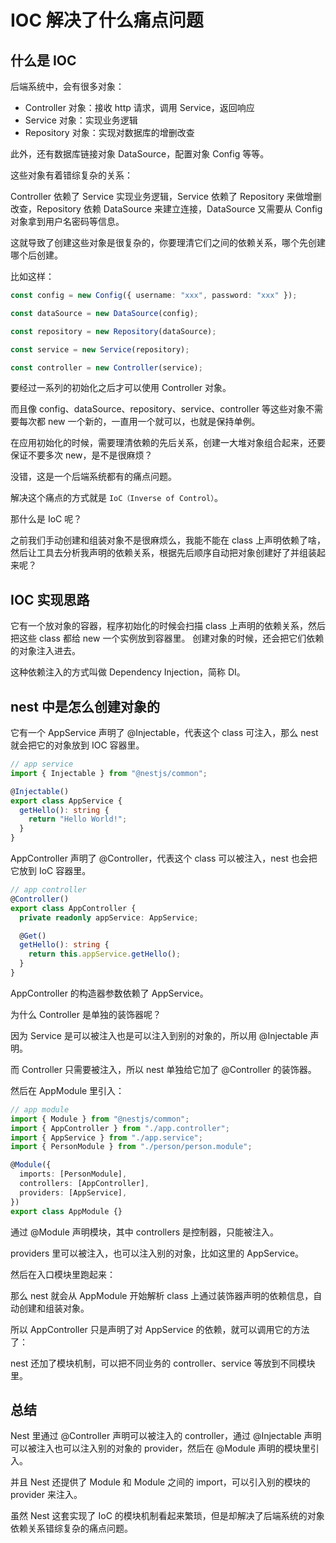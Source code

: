 # IOC 解决了什么痛点问题

## 什么是 IOC

后端系统中，会有很多对象：

- Controller 对象：接收 http 请求，调用 Service，返回响应
- Service 对象：实现业务逻辑
- Repository 对象：实现对数据库的增删改查

此外，还有数据库链接对象 DataSource，配置对象 Config 等等。

这些对象有着错综复杂的关系：

Controller 依赖了 Service 实现业务逻辑，Service 依赖了 Repository 来做增删改查，Repository 依赖 DataSource 来建立连接，DataSource 又需要从 Config 对象拿到用户名密码等信息。

这就导致了创建这些对象是很复杂的，你要理清它们之间的依赖关系，哪个先创建哪个后创建。

比如这样：

```ts
const config = new Config({ username: "xxx", password: "xxx" });

const dataSource = new DataSource(config);

const repository = new Repository(dataSource);

const service = new Service(repository);

const controller = new Controller(service);
```

要经过一系列的初始化之后才可以使用 Controller 对象。

而且像 config、dataSource、repository、service、controller 等这些对象不需要每次都 new 一个新的，一直用一个就可以，也就是保持单例。

在应用初始化的时候，需要理清依赖的先后关系，创建一大堆对象组合起来，还要保证不要多次 new，是不是很麻烦？

没错，这是一个后端系统都有的痛点问题。

解决这个痛点的方式就是 `IoC（Inverse of Control）`。

那什么是 IoC 呢？

之前我们手动创建和组装对象不是很麻烦么，我能不能在 class 上声明依赖了啥，然后让工具去分析我声明的依赖关系，根据先后顺序自动把对象创建好了并组装起来呢？

## IOC 实现思路

它有一个放对象的容器，程序初始化的时候会扫描 class 上声明的依赖关系，然后把这些 class 都给 new 一个实例放到容器里。
创建对象的时候，还会把它们依赖的对象注入进去。

这种依赖注入的方式叫做 Dependency Injection，简称 DI。

## nest 中是怎么创建对象的

它有一个 AppService 声明了 @Injectable，代表这个 class 可注入，那么 nest 就会把它的对象放到 IOC 容器里。

```ts
// app service
import { Injectable } from "@nestjs/common";

@Injectable()
export class AppService {
  getHello(): string {
    return "Hello World!";
  }
}
```

AppController 声明了 @Controller，代表这个 class 可以被注入，nest 也会把它放到 IoC 容器里。

```ts
// app controller
@Controller()
export class AppController {
  private readonly appService: AppService;

  @Get()
  getHello(): string {
    return this.appService.getHello();
  }
}
```

AppController 的构造器参数依赖了 AppService。

为什么 Controller 是单独的装饰器呢？

因为 Service 是可以被注入也是可以注入到别的对象的，所以用 @Injectable 声明。

而 Controller 只需要被注入，所以 nest 单独给它加了 @Controller 的装饰器。

然后在 AppModule 里引入：

```ts
// app module
import { Module } from "@nestjs/common";
import { AppController } from "./app.controller";
import { AppService } from "./app.service";
import { PersonModule } from "./person/person.module";

@Module({
  imports: [PersonModule],
  controllers: [AppController],
  providers: [AppService],
})
export class AppModule {}
```

通过 @Module 声明模块，其中 controllers 是控制器，只能被注入。

providers 里可以被注入，也可以注入别的对象，比如这里的 AppService。

然后在入口模块里跑起来：

那么 nest 就会从 AppModule 开始解析 class 上通过装饰器声明的依赖信息，自动创建和组装对象。

所以 AppController 只是声明了对 AppService 的依赖，就可以调用它的方法了：

nest 还加了模块机制，可以把不同业务的 controller、service 等放到不同模块里。

## 总结

Nest 里通过 @Controller 声明可以被注入的 controller，通过 @Injectable 声明可以被注入也可以注入别的对象的 provider，然后在 @Module 声明的模块里引入。

并且 Nest 还提供了 Module 和 Module 之间的 import，可以引入别的模块的 provider 来注入。

虽然 Nest 这套实现了 IoC 的模块机制看起来繁琐，但是却解决了后端系统的对象依赖关系错综复杂的痛点问题。
